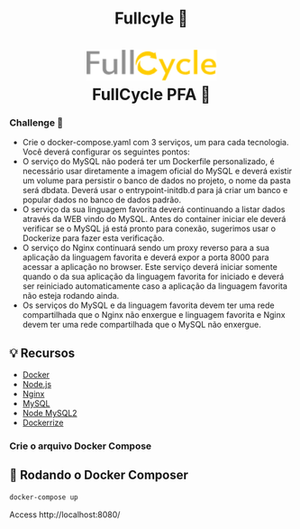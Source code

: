 # <p align="center">Fullcyle :rocket:  </p>

<h1 align="center">
    <img alt="FullCycle" src="./public/assets/logo.png" width="231px" /><br>
    <b>FullCycle PFA</b> 💈
</h1>


### Challenge :triangular_flag_on_post:

- Crie o docker-compose.yaml com 3 serviços, um para cada tecnologia. Você deverá configurar os seguintes pontos:
- O serviço do MySQL não poderá ter um Dockerfile personalizado, é necessário usar diretamente a imagem oficial do MySQL e deverá existir um volume para persistir o banco de dados no projeto, o nome da pasta será dbdata. Deverá usar o entrypoint-initdb.d para já criar um banco e popular dados no banco de dados padrão.
-  O serviço da sua linguagem favorita deverá continuando a listar dados através da WEB vindo do MySQL. Antes do container iniciar ele deverá verificar se o MySQL já está pronto para conexão, sugerimos usar o Dockerize para fazer esta verificação.
- O serviço do Nginx continuará sendo um proxy reverso para a sua aplicação da linguagem favorita e deverá expor a porta 8000 para acessar a aplicação no browser. Este serviço deverá iniciar somente quando o da sua aplicação da linguagem favorita for iniciado e deverá ser reiniciado automaticamente caso a aplicação da linguagem favorita não esteja rodando ainda.
- Os serviços do MySQL e da linguagem favorita devem ter uma rede compartilhada que o Nginx não enxergue e linguagem favorita e Nginx devem ter uma rede compartilhada que o MySQL não enxergue.


## :bulb: Recursos

-   [Docker](https://www.docker.com/)
-   [Node.js](https://nodejs.org/en/)
-   [Nginx](https://www.nginx.com/)
-   [MySQL](https://www.mysql.com/)
-   [Node MySQL2](https://www.npmjs.com/package/mysql2)
-   [Dockerrize](https://github.com/jwilder/dockerize)





### Crie o arquivo Docker Compose



## :pushpin: Rodando o Docker Composer


```sh
docker-compose up
```



Access http://localhost:8080/



